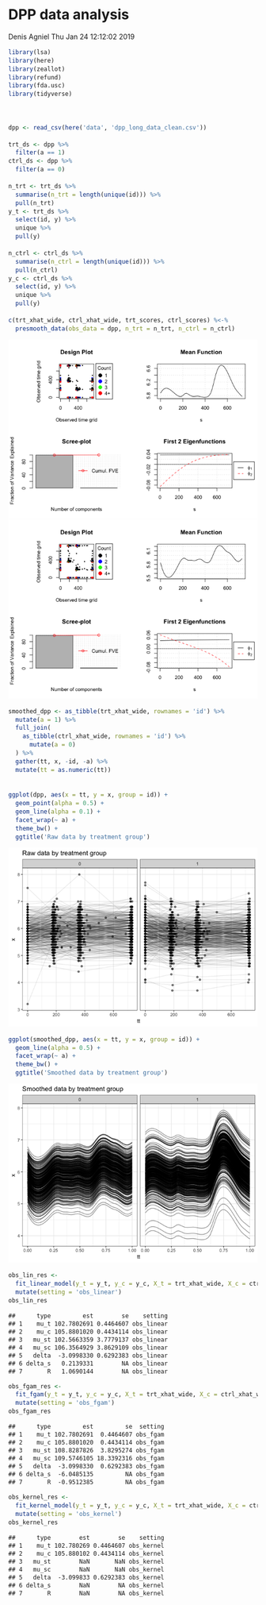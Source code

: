 DPP data analysis
================
Denis Agniel
Thu Jan 24 12:12:02 2019

``` r
library(lsa)
library(here)
library(zeallot)
library(refund)
library(fda.usc)
library(tidyverse)



dpp <- read_csv(here('data', 'dpp_long_data_clean.csv'))

trt_ds <- dpp %>%
  filter(a == 1)
ctrl_ds <- dpp %>%
  filter(a == 0)

n_trt <- trt_ds %>%
  summarise(n_trt = length(unique(id))) %>%
  pull(n_trt)
y_t <- trt_ds %>%
  select(id, y) %>%
  unique %>%
  pull(y)

n_ctrl <- ctrl_ds %>%
  summarise(n_ctrl = length(unique(id))) %>%
  pull(n_ctrl)
y_c <- ctrl_ds %>%
  select(id, y) %>%
  unique %>%
  pull(y)

c(trt_xhat_wide, ctrl_xhat_wide, trt_scores, ctrl_scores) %<-%
  presmooth_data(obs_data = dpp, n_trt = n_trt, n_ctrl = n_ctrl)
```

![](02_dpp-analysis_files/figure-markdown_github/r%20setup-1.png)![](02_dpp-analysis_files/figure-markdown_github/r%20setup-2.png)

``` r
smoothed_dpp <- as_tibble(trt_xhat_wide, rownames = 'id') %>%
  mutate(a = 1) %>%
  full_join(
    as_tibble(ctrl_xhat_wide, rownames = 'id') %>%
      mutate(a = 0)
  ) %>%
  gather(tt, x, -id, -a) %>%
  mutate(tt = as.numeric(tt))
                  

ggplot(dpp, aes(x = tt, y = x, group = id)) +
  geom_point(alpha = 0.5) +
  geom_line(alpha = 0.1) +
  facet_wrap(~ a) +
  theme_bw() +
  ggtitle('Raw data by treatment group')
```

![](02_dpp-analysis_files/figure-markdown_github/r%20setup-3.png)

``` r
ggplot(smoothed_dpp, aes(x = tt, y = x, group = id)) +
  geom_line(alpha = 0.5) +
  facet_wrap(~ a) +
  theme_bw() +
  ggtitle('Smoothed data by treatment group')
```

![](02_dpp-analysis_files/figure-markdown_github/r%20setup-4.png)

``` r
obs_lin_res <-
  fit_linear_model(y_t = y_t, y_c = y_c, X_t = trt_xhat_wide, X_c = ctrl_xhat_wide) %>%
  mutate(setting = 'obs_linear')
obs_lin_res
```

    ##      type         est        se    setting
    ## 1    mu_t 102.7802691 0.4464607 obs_linear
    ## 2    mu_c 105.8801020 0.4434114 obs_linear
    ## 3   mu_st 102.5663359 3.7779137 obs_linear
    ## 4   mu_sc 106.3564929 3.8629109 obs_linear
    ## 5   delta  -3.0998330 0.6292383 obs_linear
    ## 6 delta_s   0.2139331        NA obs_linear
    ## 7       R   1.0690144        NA obs_linear

``` r
obs_fgam_res <-
  fit_fgam(y_t = y_t, y_c = y_c, X_t = trt_xhat_wide, X_c = ctrl_xhat_wide) %>%
  mutate(setting = 'obs_fgam')
obs_fgam_res
```

    ##      type         est         se  setting
    ## 1    mu_t 102.7802691  0.4464607 obs_fgam
    ## 2    mu_c 105.8801020  0.4434114 obs_fgam
    ## 3   mu_st 108.8287826  3.8295274 obs_fgam
    ## 4   mu_sc 109.5746105 18.3392316 obs_fgam
    ## 5   delta  -3.0998330  0.6292383 obs_fgam
    ## 6 delta_s  -6.0485135         NA obs_fgam
    ## 7       R  -0.9512385         NA obs_fgam

``` r
obs_kernel_res <-
  fit_kernel_model(y_t = y_t, y_c = y_c, X_t = trt_xhat_wide, X_c = ctrl_xhat_wide) %>%
  mutate(setting = 'obs_kernel')
obs_kernel_res
```

    ##      type        est        se    setting
    ## 1    mu_t 102.780269 0.4464607 obs_kernel
    ## 2    mu_c 105.880102 0.4434114 obs_kernel
    ## 3   mu_st        NaN       NaN obs_kernel
    ## 4   mu_sc        NaN       NaN obs_kernel
    ## 5   delta  -3.099833 0.6292383 obs_kernel
    ## 6 delta_s        NaN        NA obs_kernel
    ## 7       R        NaN        NA obs_kernel
